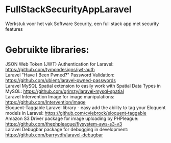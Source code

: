 # FullStackSecurityAppLaravel
Werkstuk voor het vak Software Security, een full stack app met security features


# Gebruikte libraries:

JSON Web Token (JWT) Authentication for Laravel: https://github.com/tymondesigns/jwt-auth \
Laravel "Have I Been Pwned?" Password Validation: https://github.com/ubient/laravel-pwned-passwords \
Laravel MySQL Spatial extension to easily work with Spatial Data Types in MySQL: https://github.com/grimzy/laravel-mysql-spatial \
Laravel Intervention Image for image manipulations: https://github.com/Intervention/image \
Eloquent-Taggable Laravel library - easy add the ability to tag your Eloquent models in Laravel: https://github.com/cviebrock/eloquent-taggable \
Amazon S3 Driver package for image uploading by PHPleague: https://github.com/thephpleague/flysystem-aws-s3-v3 \
Laravel Debugbar package for debugging in development: https://github.com/barryvdh/laravel-debugbar